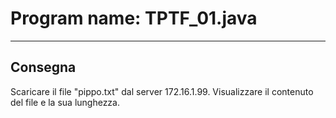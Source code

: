 # Program name: TPTF_01.java

---

## Consegna
Scaricare il file "pippo.txt" dal server 172.16.1.99.
Visualizzare il contenuto del file e la sua lunghezza.